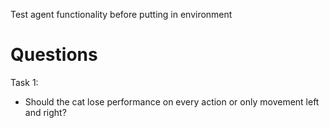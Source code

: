 Test agent functionality before putting in environment

# Questions
Task 1:

- Should the cat lose performance on every action or only movement left and right?